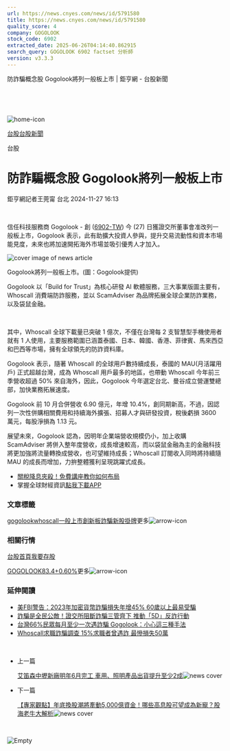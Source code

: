 ```yaml
---
url: https://news.cnyes.com/news/id/5791580
title: https://news.cnyes.com/news/id/5791580
quality_score: 4
company: GOGOLOOK
stock_code: 6902
extracted_date: 2025-06-26T04:14:40.862915
search_query: GOGOLOOK 6902 factset 分析師
version: v3.3.3
---
```


防詐騙概念股 Gogolook將列一般板上市 | 鉅亨網 - 台股新聞

‌

‌

![home-icon](/assets/icons/breadCrumb/symbol-icon-home.svg)

[台股](/news/cat/tw_stock)[台股新聞](/news/cat/tw_stock_news)

台股

# 防詐騙概念股 Gogolook將列一般板上市

鉅亨網記者王莞甯 台北 2024-11-27 16:13

‌

信任科技服務商 Gogolook - 創 ([6902-TW](https://www.cnyes.com/twstock/6902)) 今 (27) 日獲證交所董事會准改列一般板上市，Gogolook 表示，此有助擴大投資人參與，提升交易流動性和資本市場能見度，未來也將加速開拓海外市場並吸引優秀人才加入。

![cover image of news article](/_next/image?url=https%3A%2F%2Fcimg.cnyes.cool%2Fprod%2Fnews%2F5791580%2Fl%2F482d4a263d56443632cd5fd83ebec557.jpg&w=3840&q=75)

Gogolook將列一般板上市。(圖：Gogolook提供)

Gogolook 以「Build for Trust」為核心研發 AI 軟體服務，三大事業版圖主要有，Whoscall 消費端防詐服務，並以 ScamAdviser 為品牌拓展全球企業防詐業務，以及袋鼠金融。

‌

其中，Whoscall 全球下載量已突破 1 億次，不僅在台灣每 2 支智慧型手機使用者就有 1 人使用，主要服務範圍已涵蓋泰國、日本、韓國、香港、菲律賓、馬來西亞和巴西等市場，擁有全球領先的防詐資料庫。

Gogolook 表示，隨著 Whoscall 的全球用戶數持續成長，泰國的 MAU(月活躍用戶) 正式超越台灣，成為 Whoscall 用戶最多的地區，也帶動 Whoscall 今年前三季營收超過 50% 來自海外，因此，Gogolook 今年選定台北、曼谷成立營運雙總部，加快業務拓展速度。

Gogolook 前 10 月合併營收 6.90 億元，年增 10.4%，創同期新高，不過，因認列一次性併購相關費用和持續海外擴張、招募人才與研發投資，稅後虧損 3600 萬元，每股淨損為 1.13 元。

展望未來，Gogolook 認為，因明年企業端營收規模仍小，加上收購 ScamAdviser 將併入整年度營收，成長增速較高，而以袋鼠金融為主的金融科技將更加強將流量轉換成營收，也可望維持成長；Whoscall 訂閱收入同時將持續隨 MAU 的成長而增加，力拚整體獲利呈現跳躍式成長。

* [關稅降息夾殺！免費講座教你如何布局](https://www.rsc.com.tw/Cnyes_RSC/SeminarBooking2025InvestmentOutlook.aspx?utm_source=anue&utm_medium=usstocks_end)
* 掌握全球財經資訊[點我下載APP](http://www.cnyes.com/app/?utm_source=mweb&utm_medium=HamMenuBanner&utm_campaign=fixed&utm_content=entr)

### 文章標籤

[gogolook](https://news.cnyes.com/tag/gogolook "gogolook")[whoscall](https://news.cnyes.com/tag/whoscall "whoscall")[一般上市](https://news.cnyes.com/tag/一般上市 "一般上市")[創新板](https://news.cnyes.com/tag/創新板 "創新板")[詐騙](https://news.cnyes.com/tag/詐騙 "詐騙")[新股掛牌](https://news.cnyes.com/tag/新股掛牌 "新股掛牌")更多![arrow-icon](/assets/icons/arrows/arrow-down.svg)

### 相關行情

[台股首頁](https://www.cnyes.com/twstock)[我要存股](https://supr.link/8OHaU)

[GOGOLOOK83.4+0.60%](https://www.cnyes.com/twstock/6902)更多![arrow-icon](/assets/icons/arrows/arrow-down.svg)

### 延伸閱讀

* [美FBI警告：2023年加密貨幣詐騙損失年增45% 60歲以上最易受騙](/news/id/5712680)
* [詐騙是全民公敵！證交所阻斷詐騙三管齊下 推動「5D」反詐行動](/news/id/5723051)
* [台灣66%民眾每月至少一次遇詐騙 Gogolook：小心這三種手法](/news/id/5749271)
* [​Whoscall求職詐騙調查 15%求職者曾遇詐 最慘損失50萬](/news/id/6034017)

‌

* 上一篇

  [艾笛森中壢新廠明年6月完工 車用、照明產品出貨提升至少2成](/news/id/5791787)![news cover](https://cimg.cnyes.cool/prod/news/5791787/m/e67b6771d37142080269daf27ed2edd2.jpg)
* 下一篇

  [【專家觀點】年底換股潮將牽動5,000億資金！哪些高息股可望成為新寵？股海老牛大解析](/news/id/5791426)![news cover](https://cimg.cnyes.cool/prod/news/5791426/m/94e8d32ca58192851c4e25e981dbd815.jpg)

‌

![Empty](/assets/icons/skeleton/empty-image.svg)

‌